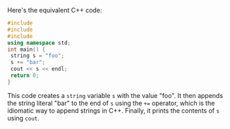 Here's the equivalent C++ code:
```c++
#include 
#include 
#include 
using namespace std;
int main() {
 string s = "foo";
 s += "bar";
 cout << s << endl;
 return 0;
}
```
This code creates a `string` variable `s` with the value "foo". It then appends the string literal "bar" to the end of `s` using the `+=` operator, which is the idiomatic way to append strings in C++. Finally, it prints the contents of `s` using `cout`.

